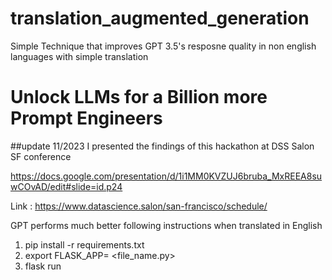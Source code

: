 # translation_augmented_generation
Simple Technique that improves GPT 3.5's resposne quality in non english languages with simple translation


# Unlock LLMs for a Billion more Prompt Engineers

##update 11/2023
I presented the findings of this hackathon at DSS Salon SF conference


https://docs.google.com/presentation/d/1i1MM0KVZUJ6bruba_MxREEA8suwCOvAD/edit#slide=id.p24

Link : https://www.datascience.salon/san-francisco/schedule/

GPT performs much better following instructions when translated in English
1. pip install -r requirements.txt
2. export FLASK_APP= <file_name.py>
3. flask run

